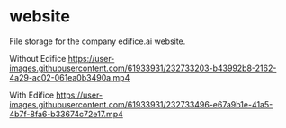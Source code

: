 # website
File storage for the company edifice.ai website.

Without Edifice
https://user-images.githubusercontent.com/61933931/232733203-b43992b8-2162-4a29-ac02-061ea0b3490a.mp4


With Edifice
https://user-images.githubusercontent.com/61933931/232733496-e67a9b1e-41a5-4b7f-8fa6-b33674c72e17.mp4


